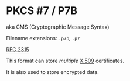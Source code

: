 # PKCS #7 / P7B

aka CMS (Cryptographic Message Syntax)

Filename extensions: `.p7b`, `.p7`

[RFC 2315](https://datatracker.ietf.org/doc/html/rfc2315)

This format can store _multiple_ [X.509](./x509.md) certificates.

It is also used to store encrypted data.
